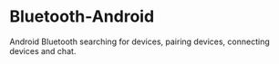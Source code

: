 # Bluetooth-Android
Android Bluetooth searching for devices, pairing devices, connecting devices and chat.
